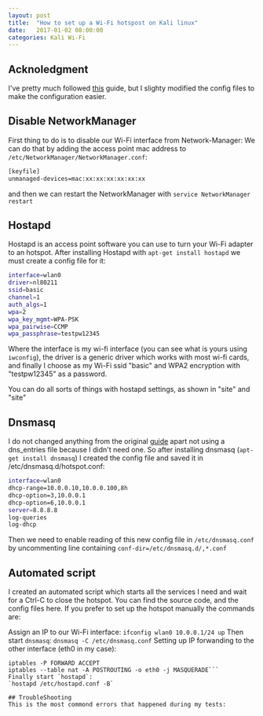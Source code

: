 ```yaml
---
layout: post
title:  "How to set up a Wi-Fi hotspost on Kali linux"
date:   2017-01-02 08:00:00
categories: Kali Wi-Fi
---
```


## Acknoledgment
I've pretty much followed [this](https://www.psattack.com/articles/20160410/setting-up-a-wireless-access-point-in-kali/) guide, but I 
slighty modified the config files to make the configuration easier.

## Disable NetworkManager
First thing to do is to disable our Wi-Fi interface from Network-Manager:
We can do that by adding the access point mac address to `/etc/NetworkManager/NetworkManager.conf`:

```Bash
[keyfile]
unmanaged-devices=mac:xx:xx:xx:xx:xx:xx
```
and then we can restart the NetworkManager with `service NetworkManager restart`

## Hostapd
Hostapd is an access point software you can use to turn your Wi-Fi adapter to an hotspot.
After installing Hostapd with `apt-get install hostapd` we must create a config file for it:

```Bash
interface=wlan0
driver=nl80211
ssid=basic
channel=1
auth_algs=1
wpa=2
wpa_key_mgmt=WPA-PSK
wpa_pairwise=CCMP
wpa_passphrase=testpw12345
```

Where the interface is my wi-fi interface (you can see what is yours using `iwconfig`), the driver is a generic driver which works with most wi-fi cards, and finally I choose as my Wi-Fi ssid "basic"
and WPA2 encryption with "testpw12345" as a password.

You can do all sorts of things with hostapd settings, as shown in "site" and "site"

## Dnsmasq
I do not changed anything from the original [guide](https://www.psattack.com/articles/20160410/setting-up-a-wireless-access-point-in-kali/)
apart not using a dns_entries file because I didn't need one.
So after installing dnsmasq (`apt-get install dnsmasq`) I created the config file and saved it in /etc/dnsmasq.d/hotspot.conf:

```Bash
interface=wlan0
dhcp-range=10.0.0.10,10.0.0.100,8h
dhcp-option=3,10.0.0.1
dhcp-option=6,10.0.0.1
server=8.8.8.8
log-queries
log-dhcp
```
Then we need to enable reading of this new config file in `/etc/dnsmasq.conf` by uncommenting line containing `conf-dir=/etc/dnsmasq.d/,*.conf`

## Automated script
I created an automated script which starts all the services I need and wait for a Ctrl-C to close the hotspot.
You can find the source code, and the config files here.
If you prefer to set up the hotspot manually the commands are:

Assign an IP to our Wi-Fi interface:
`ifconfig wlan0 10.0.0.1/24 up`
Then start `dnsmasq`:
`dnsmasq -C /etc/dnsmasq.conf`
Setting up IP forwanding to the other interface (eth0 in my case):
```sysctl -w net.ipv4.ip_forward=1
iptables -P FORWARD ACCEPT
iptables --table nat -A POSTROUTING -o eth0 -j MASQUERADE```
Finally start `hostapd`:
`hostapd /etc/hostapd.conf -B`

## TroubleShooting
This is the most commond errors that happened during my tests:
